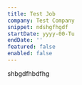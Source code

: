 ```yaml
---
title: Test Job
company: Test Company
snippet: ndshgfhgdf
startDate: yyyy-00-Tu
endDate: ''
featured: false
enabled: false
---
```

shbgdfhbdfhg
